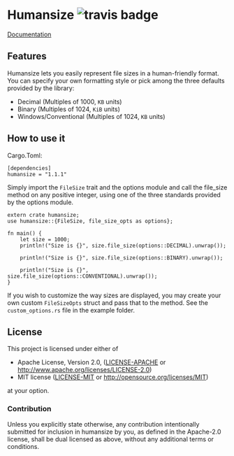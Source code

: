 # **Humansize** ![travis badge](https://travis-ci.org/LeopoldArkham/humansize.svg?branch=master)

[Documentation](https://docs.rs/humansize/0.1.0/humansize/)


## Features


Humansize lets you easily represent file sizes in a human-friendly format.
You can specify your own formatting style or pick among the three defaults provided
by the library:

* Decimal (Multiples of 1000, `KB` units)
* Binary (Multiples of 1024, `KiB` units)
* Windows/Conventional (Multiples of 1024, `KB` units)

## How to use it

Cargo.Toml:
```
[dependencies]
humansize = "1.1.1"
```

Simply import the `FileSize` trait and the options module and call the
file_size method on any positive integer, using one of the three standards
provided by the options module.

```rust,no_run
extern crate humansize;
use humansize::{FileSize, file_size_opts as options};

fn main() {
	let size = 1000;
	println!("Size is {}", size.file_size(options::DECIMAL).unwrap());

	println!("Size is {}", size.file_size(options::BINARY).unwrap());

	println!("Size is {}", size.file_size(options::CONVENTIONAL).unwrap());
}
```

If you wish to customize the way sizes are displayed, you may create your own custom `FileSizeOpts` struct
and pass that to the method. See the `custom_options.rs` file in the example folder.


## License

This project is licensed under either of

 * Apache License, Version 2.0, ([LICENSE-APACHE](LICENSE-APACHE) or
   http://www.apache.org/licenses/LICENSE-2.0)
 * MIT license ([LICENSE-MIT](LICENSE-MIT) or
   http://opensource.org/licenses/MIT)

at your option.

### Contribution

Unless you explicitly state otherwise, any contribution intentionally submitted
for inclusion in humansize by you, as defined in the Apache-2.0 license, shall be
dual licensed as above, without any additional terms or conditions.